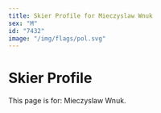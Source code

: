 ```yaml
---
title: Skier Profile for Mieczyslaw Wnuk
sex: "M"
id: "7432"
image: "/img/flags/pol.svg" 
---
```


# Skier Profile

This page is for: Mieczyslaw Wnuk.
    